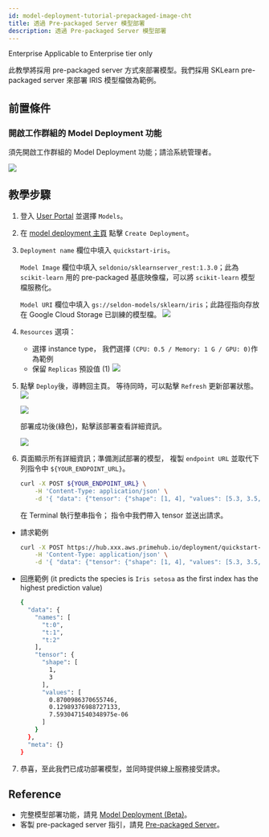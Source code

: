 ```yaml
---
id: model-deployment-tutorial-prepackaged-image-cht
title: 透過 Pre-packaged Server 模型部署
description: 透過 Pre-packaged Server 模型部署
---
```


<div class="ee-only tooltip">Enterprise
  <span class="tooltiptext">Applicable to Enterprise tier only</span>
</div>

此教學將採用 pre-packaged server 方式來部署模型。我們採用 SKLearn pre-packaged server 來部署 IRIS 模型檔做為範例。

## 前置條件

### 開啟工作群組的 Model Deployment 功能

須先開啟工作群組的 Model Deployment 功能；請洽系統管理者。

![](assets/mdeploy_enable.png)

## 教學步驟

1. 登入 [User Portal](quickstart/login-portal-user) 並選擇 `Models`。
2. 在 [model deployment 主頁](model-deployment-feature#主頁) 點擊 `Create Deployment`。
3. `Deployment name` 欄位中填入 `quickstart-iris`。

   `Model Image` 欄位中填入 `seldonio/sklearnserver_rest:1.3.0`；此為 `scikit-learn` 用的 pre-packaged 基底映像檔，可以將 `scikit-learn` 模型檔服務化。

   `Model URI` 欄位中填入 `gs://seldon-models/sklearn/iris`；此路徑指向存放在 Google Cloud Storage 已訓練的模型檔。
   ![](assets/mdeploy_quickstart_deploydetail_1.png)
   
4. `Resources` 選項：
    - 選擇 instance type， 我們選擇 `(CPU: 0.5 / Memory: 1 G / GPU: 0)`作為範例
    - 保留 `Replicas` 預設值 (1)
    ![](assets/mdeploy_quickstart_deployresource.png)
5. 點擊 `Deploy`後，導轉回主頁。 等待同時，可以點擊 `Refresh` 更新部署狀態。
    ![](assets/mdeploy_quickstart_deploying_iris.png)
    
    ![](assets/mdeploy_quickstart_deployed_iris.png)

    部署成功後(綠色)，點擊該部署查看詳細資訊。
    
    ![](assets/mdeploy_quickstart_detailpage_1.png)

6. 頁面顯示所有詳細資訊；準備測試部署的模型， 複製 `endpoint URL` 並取代下列指令中 `${YOUR_ENDPOINT_URL}`。
    ```bash
    curl -X POST ${YOUR_ENDPOINT_URL} \
        -H 'Content-Type: application/json' \
        -d '{ "data": {"tensor": {"shape": [1, 4], "values": [5.3, 3.5, 1.4, 0.2]}} }'
    ```
    在 Terminal 執行整串指令； 指令中我們帶入 tensor 並送出請求。

  - 請求範例
      ```bash
      curl -X POST https://hub.xxx.aws.primehub.io/deployment/quickstart-iris-xxx/api/v1.0/predictions \
          -H 'Content-Type: application/json' \
          -d '{ "data": {"tensor": {"shape": [1, 4], "values": [5.3, 3.5, 1.4, 0.2]}} }'
      ```
  - 回應範例 (it predicts the species is `Iris setosa` as the first index has the highest prediction value)
      ```bash
      {
        "data": {
          "names": [
            "t:0",
            "t:1",
            "t:2"
          ],
          "tensor": {
            "shape": [
              1,
              3
            ],
            "values": [
              0.8700986370655746,
              0.12989376988727133,
              7.5930471540348975e-06
            ]
          }
        },
        "meta": {}
      }
      ```
7. 恭喜，至此我們已成功部署模型，並同時提供線上服務接受請求。

## Reference

- 完整模型部署功能，請見 [Model Deployment (Beta)](model-deployment-feature)。
- 客製 pre-packaged server 指引，請見 [Pre-packaged Server](model-deployment-prepackaged-server-intro-cht)。
